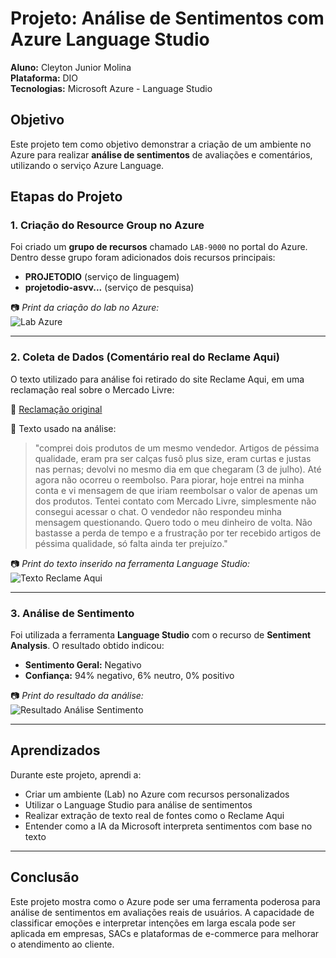 # Projeto: Análise de Sentimentos com Azure Language Studio

**Aluno:** Cleyton Junior Molina  
**Plataforma:** DIO  
**Tecnologias:** Microsoft Azure - Language Studio  

## Objetivo

Este projeto tem como objetivo demonstrar a criação de um ambiente no Azure para realizar **análise de sentimentos** de avaliações e comentários, utilizando o serviço Azure Language.

## Etapas do Projeto

### 1. Criação do Resource Group no Azure

Foi criado um **grupo de recursos** chamado `LAB-9000` no portal do Azure. Dentro desse grupo foram adicionados dois recursos principais:

- **PROJETODIO** (serviço de linguagem)
- **projetodio-asvv...** (serviço de pesquisa)

📷 *Print da criação do lab no Azure:*  
![Lab Azure](./a67e7cff-46fa-4b43-82fe-d92c6cb472ba.png)

---

### 2. Coleta de Dados (Comentário real do Reclame Aqui)

O texto utilizado para análise foi retirado do site Reclame Aqui, em uma reclamação real sobre o Mercado Livre:

🔗 [Reclamação original](https://www.reclameaqui.com.br/mercado-livre/produtos-de-ma-qualidade-e-reembolso-parcial_5H12Tf8zRub3gne4/)

📝 Texto usado na análise:

> "comprei dois produtos de um mesmo vendedor. Artigos de péssima qualidade, eram pra ser calças fusô plus size, eram curtas e justas nas pernas; devolvi no mesmo dia em que chegaram (3 de julho). Até agora não ocorreu o reembolso. Para piorar, hoje entrei na minha conta e vi mensagem de que iriam reembolsar o valor de apenas um dos produtos. Tentei contato com Mercado Livre, simplesmente não consegui acessar o chat. O vendedor não respondeu minha mensagem questionando. Quero todo o meu dinheiro de volta. Não bastasse a perda de tempo e a frustração por ter recebido artigos de péssima qualidade, só falta ainda ter prejuízo."

📷 *Print do texto inserido na ferramenta Language Studio:*  
![Texto Reclame Aqui](./a851204f-7dd3-4c9a-844d-e866409dac47.png)

---

### 3. Análise de Sentimento

Foi utilizada a ferramenta **Language Studio** com o recurso de **Sentiment Analysis**. O resultado obtido indicou:

- **Sentimento Geral:** Negativo  
- **Confiança:** 94% negativo, 6% neutro, 0% positivo

📷 *Print do resultado da análise:*  
![Resultado Análise Sentimento](./4b7a178d-f97d-4c45-86f2-758eb6983187.png)

---

## Aprendizados

Durante este projeto, aprendi a:

- Criar um ambiente (Lab) no Azure com recursos personalizados
- Utilizar o Language Studio para análise de sentimentos
- Realizar extração de texto real de fontes como o Reclame Aqui
- Entender como a IA da Microsoft interpreta sentimentos com base no texto

---

## Conclusão

Este projeto mostra como o Azure pode ser uma ferramenta poderosa para análise de sentimentos em avaliações reais de usuários. A capacidade de classificar emoções e interpretar intenções em larga escala pode ser aplicada em empresas, SACs e plataformas de e-commerce para melhorar o atendimento ao cliente.

